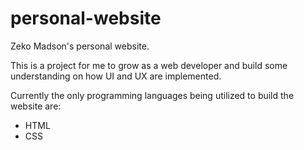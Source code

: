 # personal-website
Zeko Madson's personal website.

This is a project for me to grow as a web developer and build some understanding on how UI and UX are implemented. 

Currently the only programming languages being utilized to build the website are:
- HTML
- CSS


